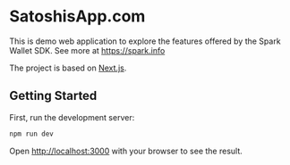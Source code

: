 # SatoshisApp.com

This is demo web application to explore the features offered by the Spark Wallet SDK. See more at https://spark.info

The project is based on [Next.js](https://nextjs.org).

## Getting Started

First, run the development server:

```bash
npm run dev
```

Open [http://localhost:3000](http://localhost:3000) with your browser to see the result.

